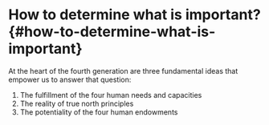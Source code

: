 # How to determine what is important? {#how-to-determine-what-is-important}

At the heart of the fourth generation are three fundamental ideas that empower us to answer that question:

1.  The fulfillment of the four human needs and capacities
2.  The reality of true north principles
3.  The potentiality of the four human endowments